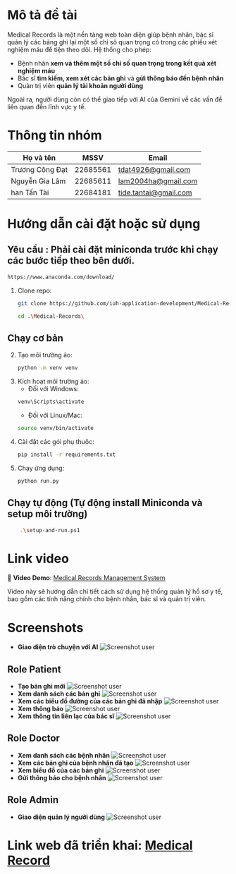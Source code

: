 # Mô tả đề tài

Medical Records là một nền tảng web toàn diện giúp bệnh nhân, bác sĩ quản lý các bảng ghi lại một số chỉ sô quan trọng có trong các phiếu xét nghiệm máu để tiện theo dõi. Hệ thống cho phép:

* Bệnh nhân **xem và thêm một số chỉ số quan trọng trong kết quả xét nghiệm máu** 
* Bác sĩ **tìm kiếm, xem xét các bản ghi** và **gửi thông báo đến bệnh nhân**
* Quản trị viên **quản lý tài khoản người dùng** 

Ngoài ra, người dùng còn có thể giao tiếp với AI của Gemini về các vấn đề liên quan đến lĩnh vực y tế.

# Thông tin nhóm
| Họ và tên       | MSSV     | Email                 |
| --------------- | -------- | --------------------- |
| Trương Công Đạt | 22685561 | tdat4926@gmail.com    |
| Nguyễn Gia Lâm  | 22685611 | lam2004ha@gmail.com   |
| han Tấn Tài     | 22684181 | tide.tantai@gmail.com |


# Hướng dẫn cài đặt hoặc sử dụng
## Yêu cầu : Phải cài đặt miniconda trước khi chạy các bước tiếp theo bên dưới.
```bash 
https://www.anaconda.com/download/
```
1.  Clone repo:
    ```bash
    git clone https://github.com/iuh-application-development/Medical-Records.git
    ```
    ```bash
    cd .\Medical-Records\
    ```
## Chạy cơ bản  
2.  Tạo môi trường ảo:
    ```bash
    python -m venv venv
    ```
3.  Kích hoạt môi trường ảo:
    - Đối với Windows:
    ```bash
    venv\Scripts\activate
    ```
    - Đối với Linux/Mac:
    ```bash
    source venv/bin/activate
    ```
4.  Cài đặt các gói phụ thuộc:
    ```bash
    pip install -r requirements.txt
    ```
5.  Chạy ứng dụng:
    ```bash
    python run.py
    ```
## Chạy tự động (Tự động install Miniconda và setup môi trường)
```bash
    .\setup-and-run.ps1
```
# Link video

🎥 **Video Demo**: [Medical Records Management System](https://youtu.be/gzs8irxcZiI)

Video này sẽ hướng dẫn chi tiết cách sử dụng hệ thống quản lý hồ sơ y tế, bao gồm các tính năng chính cho bệnh nhân, bác sĩ và quản trị viên.

# Screenshots
- **Giao diện trò chuyện với AI**
![Screenshot user](./static/images/Screenshots/chat_AI.jpg) 
## Role Patient
- **Tạo bản ghi mới**
![Screenshot user](./static/images/Screenshots/new_record.jpg) 
- **Xem danh sách các bản ghi**
![Screenshot user](./static/images/Screenshots/view_records.jpg) 
- **Xem các biểu đồ đường của các bản ghi đã nhập**
![Screenshot user](./static/images/Screenshots/show_charts.jpg)
- **Xem thông báo**
![Screenshot user](./static/images/Screenshots/patient_notification.jpg)
- **Xem thông tin liên lạc của bác sĩ**
![Screenshot user](./static/images/Screenshots/search_doctors.jpg) 

## Role Doctor
- **Xem danh sách các bệnh nhân**
![Screenshot user](./static/images/Screenshots/search_patients.jpg) 
- **Xem các bản ghi của bệnh nhân đã tạo**
![Screenshot user](./static/images/Screenshots/view_patient_records.jpg) 
- **Xem biểu đồ của các bản ghi**
![Screenshot user](./static/images/Screenshots/show_patient_chart.jpg) 
- **Gửi thông báo cho bệnh nhân**
![Screenshot user](./static/images/Screenshots/send_notification.jpg)

## Role Admin 
- **Giao diện quản lý người dùng**
![Screenshot user](./static/images/Screenshots/Admin_manage_user.jpg) 

# Link web đã triển khai: [Medical Record](https://medical-records-pzlf.onrender.com/)